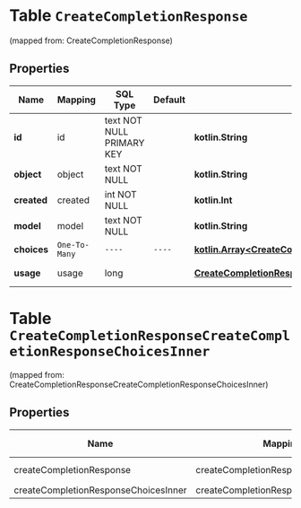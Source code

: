 
# Table `CreateCompletionResponse`
(mapped from: CreateCompletionResponse)

## Properties
Name | Mapping | SQL Type | Default | Type | Description | Notes
---- | ------- | -------- | ------- | ---- | ----------- | -----
**id** | id | text NOT NULL PRIMARY KEY |  | **kotlin.String** |  | 
**object** | object | text NOT NULL |  | **kotlin.String** |  | 
**created** | created | int NOT NULL |  | **kotlin.Int** |  | 
**model** | model | text NOT NULL |  | **kotlin.String** |  | 
**choices** | `One-To-Many` | `----` | `----`  | [**kotlin.Array&lt;CreateCompletionResponseChoicesInner&gt;**](CreateCompletionResponseChoicesInner.md) |  | 
**usage** | usage | long |  | [**CreateCompletionResponseUsage**](CreateCompletionResponseUsage.md) |  |  [optional] [foreignkey]






# **Table `CreateCompletionResponseCreateCompletionResponseChoicesInner`**
(mapped from: CreateCompletionResponseCreateCompletionResponseChoicesInner)

## Properties
Name | Mapping | SQL Type | Default | Type | Description | Notes
---- | ------- | -------- | ------- | ---- | ----------- | -----
createCompletionResponse | createCompletionResponse | long | | kotlin.Long | Primary Key | *one*
createCompletionResponseChoicesInner | createCompletionResponseChoicesInner | long | | kotlin.Long | Foreign Key | *many*




